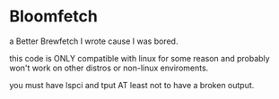 # Bloomfetch

a Better Brewfetch I wrote cause I was bored.

this code is ONLY compatible with linux for some reason and probably won't work on other distros or non-linux enviroments.

you must have lspci and tput AT least not to have a broken output.
